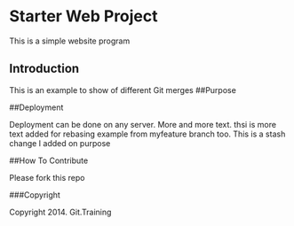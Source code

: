 # Starter Web Project

This is a simple website program

## Introduction

This is an example to show of different Git merges
##Purpose

##Deployment

Deployment can be done on any server.
More and more text. thsi is more text added for rebasing example from myfeature branch too.
This is a stash change I added on purpose

##How To Contribute

Please fork this repo 

###Copyright

Copyright 2014. Git.Training